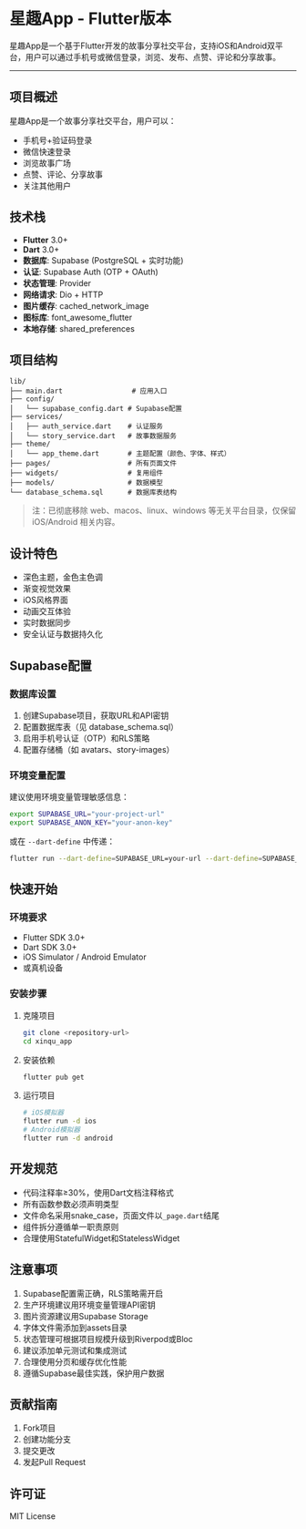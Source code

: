 # 星趣App - Flutter版本

星趣App是一个基于Flutter开发的故事分享社交平台，支持iOS和Android双平台，用户可以通过手机号或微信登录，浏览、发布、点赞、评论和分享故事。

---

## 项目概述

星趣App是一个故事分享社交平台，用户可以：
- 手机号+验证码登录
- 微信快速登录
- 浏览故事广场
- 点赞、评论、分享故事
- 关注其他用户

## 技术栈

- **Flutter** 3.0+
- **Dart** 3.0+
- **数据库**: Supabase (PostgreSQL + 实时功能)
- **认证**: Supabase Auth (OTP + OAuth)
- **状态管理**: Provider
- **网络请求**: Dio + HTTP
- **图片缓存**: cached_network_image
- **图标库**: font_awesome_flutter
- **本地存储**: shared_preferences

## 项目结构

```
lib/
├── main.dart                 # 应用入口
├── config/
│   └── supabase_config.dart # Supabase配置
├── services/
│   ├── auth_service.dart    # 认证服务
│   └── story_service.dart   # 故事数据服务
├── theme/
│   └── app_theme.dart       # 主题配置（颜色、字体、样式）
├── pages/                   # 所有页面文件
├── widgets/                 # 复用组件
├── models/                  # 数据模型
└── database_schema.sql      # 数据库表结构
```

> 注：已彻底移除 web、macos、linux、windows 等无关平台目录，仅保留 iOS/Android 相关内容。

## 设计特色

- 深色主题，金色主色调
- 渐变视觉效果
- iOS风格界面
- 动画交互体验
- 实时数据同步
- 安全认证与数据持久化

## Supabase配置

### 数据库设置

1. 创建Supabase项目，获取URL和API密钥
2. 配置数据库表（见 database_schema.sql）
3. 启用手机号认证（OTP）和RLS策略
4. 配置存储桶（如 avatars、story-images）

### 环境变量配置

建议使用环境变量管理敏感信息：

```bash
export SUPABASE_URL="your-project-url"
export SUPABASE_ANON_KEY="your-anon-key"
```

或在 `--dart-define` 中传递：
```bash
flutter run --dart-define=SUPABASE_URL=your-url --dart-define=SUPABASE_ANON_KEY=your-key
```

## 快速开始

### 环境要求

- Flutter SDK 3.0+
- Dart SDK 3.0+
- iOS Simulator / Android Emulator
- 或真机设备

### 安装步骤

1. 克隆项目
   ```bash
   git clone <repository-url>
   cd xinqu_app
   ```
2. 安装依赖
   ```bash
   flutter pub get
   ```
3. 运行项目
   ```bash
   # iOS模拟器
   flutter run -d ios
   # Android模拟器
   flutter run -d android
   ```

## 开发规范

- 代码注释率≥30%，使用Dart文档注释格式
- 所有函数参数必须声明类型
- 文件命名采用snake_case，页面文件以`_page.dart`结尾
- 组件拆分遵循单一职责原则
- 合理使用StatefulWidget和StatelessWidget

## 注意事项

1. Supabase配置需正确，RLS策略需开启
2. 生产环境建议用环境变量管理API密钥
3. 图片资源建议用Supabase Storage
4. 字体文件需添加到assets目录
5. 状态管理可根据项目规模升级到Riverpod或Bloc
6. 建议添加单元测试和集成测试
7. 合理使用分页和缓存优化性能
8. 遵循Supabase最佳实践，保护用户数据

## 贡献指南

1. Fork项目
2. 创建功能分支
3. 提交更改
4. 发起Pull Request

## 许可证

MIT License 